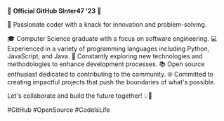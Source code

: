 🌟 **Official GitHub SInter47 '23** 🌟

🚀 Passionate coder with a knack for innovation and problem-solving.

🎓 Computer Science graduate with a focus on software engineering.
💻 Experienced in a variety of programming languages including Python, JavaScript, and Java.
🔧 Constantly exploring new technologies and methodologies to enhance development processes.
📚 Open source enthusiast dedicated to contributing to the community.
🌐 Committed to creating impactful projects that push the boundaries of what's possible.

Let's collaborate and build the future together! 💡🌈

#GitHub #OpenSource #CodeIsLife
